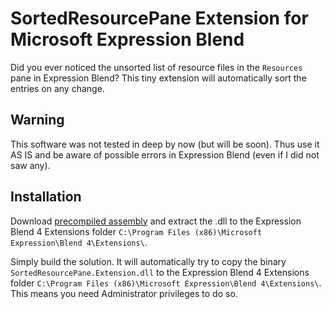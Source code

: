 # SortedResourcePane Extension for Microsoft Expression Blend

Did you ever noticed the unsorted list of resource files in the `Resources` pane in Expression Blend? This tiny extension will automatically sort the entries on any change.

## Warning

This software was not tested in deep by now (but will be soon). Thus use it AS IS and be aware of possible errors in Expression Blend (even if I did not saw any).

## Installation

Download [precompiled assembly](https://github.com/downloads/mhoyer/SortedResourcePane.Extension/SortedResourcePane.Extension.dll.zip) and extract the .dll to the Expression Blend 4 Extensions folder `C:\Program Files (x86)\Microsoft Expression\Blend 4\Extensions\`.

Simply build the solution. It will automatically try to copy the binary `SortedResourcePane.Extension.dll` to the Expression Blend 4 Extensions folder `C:\Program Files (x86)\Microsoft Expression\Blend 4\Extensions\`. This means you need Administrator privileges to do so. 

